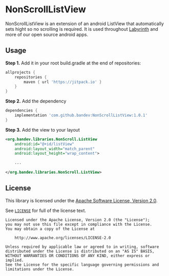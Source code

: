# NonScrollListView

NonScrollListView is an extension of an android ListView that automatically sets hight so no scrolling is required. It is used throughout [Labyrinth](https://github.com/bandev/labyrinth) and more of our open source android apps.

## Usage

**Step 1.** Add it in your root build.gradle at the end of repositories:
```groovy
allprojects {
    repositories {
        maven { url 'https://jitpack.io' }
    }
}
```

**Step 2.** Add the dependency
```groovy
dependencies {
    implementation 'com.github.bandev:NonScrollListView:1.0.1'
}
```

**Step 3.** Add the view to your layout
```xml
<org.bandev.libraries.NonScroll.ListView
    android:id="@+id/listView"
    android:layout_width="match_parent"
    android:layout_height="wrap_content">

    ...
    
</org.bandev.libraries.NonScroll.ListView>

```

## License

This library is licensed under the [Apache Software License, Version 2.0](http://www.apache.org/licenses/LICENSE-2.0).

See [`LICENSE`](LICENSE) for full of the license text.

    Licensed under the Apache License, Version 2.0 (the "License");
    you may not use this file except in compliance with the License.
    You may obtain a copy of the License at

        http://www.apache.org/licenses/LICENSE-2.0

    Unless required by applicable law or agreed to in writing, software
    distributed under the License is distributed on an "AS IS" BASIS,
    WITHOUT WARRANTIES OR CONDITIONS OF ANY KIND, either express or implied.
    See the License for the specific language governing permissions and
    limitations under the License.
